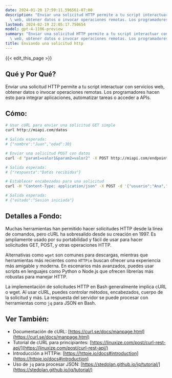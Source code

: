 ```yaml
---
date: 2024-01-20 17:59:11.596561-07:00
description: "Enviar una solicitud HTTP permite a tu script interactuar con servicios\
  \ web, obtener datos o invocar operaciones remotas. Los programadores hacen esto\u2026"
lastmod: 2024-02-19 22:05:17.750654
model: gpt-4-1106-preview
summary: "Enviar una solicitud HTTP permite a tu script interactuar con servicios\
  \ web, obtener datos o invocar operaciones remotas. Los programadores hacen esto\u2026"
title: Enviando una solicitud http
---
```


{{< edit_this_page >}}

## Qué y Por Qué?
Enviar una solicitud HTTP permite a tu script interactuar con servicios web, obtener datos o invocar operaciones remotas. Los programadores hacen esto para integrar aplicaciones, automatizar tareas o acceder a APIs.

## Cómo:
```Bash
# Usar cURL para enviar una solicitud GET simple
curl http://miapi.com/datos

# Salida esperada:
# {"nombre":"Juan","edad":30}

# Enviar una solicitud POST con datos
curl -d "param1=valor1&param2=valor2" -X POST http://miapi.com/endpoint

# Salida esperada:
# {"respuesta":"Datos recibidos"}

# Establecer encabezados para una solicitud
curl -H "Content-Type: application/json" -X POST -d '{"usuario":"Ana","clave":"secreto"}' http://miapi.com/sesion

# Salida esperada:
# {"estado":"Sesión iniciada"}
```

## Detalles a Fondo:
Muchas herramientas han permitido hacer solicitudes HTTP desde la línea de comandos, pero cURL ha sobresalido desde su creación en 1997. Es ampliamente usado por su portabilidad y fácil de usar para hacer solicitudes GET, POST, y otras operaciones HTTP.

Alternativas como `wget` son comunes para descargas, mientras que herramientas más recientes como `HTTPie` buscan ofrecer una experiencia más amigable y moderna. En escenarios más avanzados, puedes usar scripts en lenguajes como Python o Node.js que ofrecen librerías más robustas para manejar HTTP.

La implementación de solicitudes HTTP en Bash generalmente implica cURL o wget. Al usar cURL, puedes controlar métodos, encabezados, cuerpo de la solicitud y más. La respuesta del servidor se puede procesar con herramientas como `jq` para JSON en Bash.

## Ver También:
- Documentación de cURL: [https://curl.se/docs/manpage.html](https://curl.se/docs/manpage.html)
- Tutorial de cURL para principiantes: [https://linuxize.com/post/curl-rest-api/](https://linuxize.com/post/curl-rest-api/)
- Introducción a HTTPie: [https://httpie.io/docs#introduction](https://httpie.io/docs#introduction)
- Uso de `jq` para procesar JSON: [https://stedolan.github.io/jq/tutorial/](https://stedolan.github.io/jq/tutorial/)
